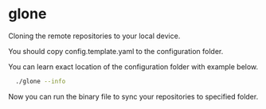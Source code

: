 # glone
Cloning the remote repositories to your local device.

You should copy config.template.yaml to the configuration folder.

You can learn exact location of the configuration folder with example below.

```bash
  ./glone --info
```

Now you can run the binary file to sync your repositories to specified folder.